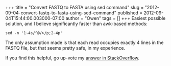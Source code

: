 +++
title = "Convert FASTQ to FASTA using sed command"
slug = "2012-09-04-convert-fastq-to-fasta-using-sed-command"
published = 2012-09-04T15:44:00.003000-07:00
author = "Owen"
tags = []
+++
Easiest possible solution, and I believe significantly faster than
awk-based methods:

  

    sed -n '1~4s/^@/>/p;2~4p' 

  
  
The only assumption made is that each read occupies exactly 4 lines in
the FASTQ file, but that seems pretty safe, in my experience.  

  

If you find this helpful, go up-vote my [answer in
StackOverflow](http://stackoverflow.com/a/10359425/310441).
